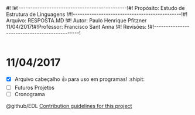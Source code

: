 <table style="width:100%">
<tr>#!                                              !</tr>      
<tr>#!----------------------------------------------!</tr>
<tr>#! Propósito: Estudo de Estrutura de Linguagens !</tr>
<tr>#!----------------------------------------------!</tr>
<tr>#!  Arquivo: RESPOSTA.MD                        !</tr>   
<tr>#!    Autor: Paulo Henrique Pfitzner  11/04/2017!</tr>
<tr>#!Professor: Francisco Sant Anna                !</tr>
<tr>#! Revisões:                                    !</tr>
<tr>#!----------------------------------------------!</tr>
</table>

# 11/04/2017

<!-- RESPOSTA.md -->

- [x] Arquivo cabeçalho :+1: para uso em programas! :shipit:
- [ ] Futuros Projetos
- [ ] Cronograma

@github/EDL
[Contribution guidelines for this project](/tarefa01/RESPOSTA.md)
